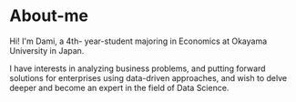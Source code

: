 # About-me
<p> Hi! I'm Dami, a 4th- year-student majoring in Economics at Okayama University in Japan. </p>

<p>I have interests in analyzing business problems, and putting forward solutions for enterprises using data-driven approaches, and wish to delve deeper and become an expert in the field of Data Science.
</p> 
